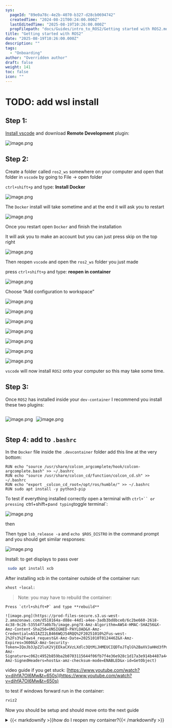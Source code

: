 ```yaml
---
sys:
  pageId: "89e0a78c-4e2b-4070-b327-d28cb0694742"
  createdTime: "2024-08-21T00:24:00.000Z"
  lastEditedTime: "2025-08-19T10:26:00.000Z"
  propFilepath: "docs/Guides/intro_to_ROS2/Getting started with ROS2.md"
title: "Getting started with ROS2"
date: "2025-08-19T10:26:00.000Z"
description: ""
tags:
  - "Onboarding"
author: "Overridden author"
draft: false
weight: 141
toc: false
icon: ""
---
```


# TODO: add wsl install

## Step 1:

[Install vscode](https://code.visualstudio.com/download) and download **Remote Development** plugin:

![image.png](https://prod-files-secure.s3.us-west-2.amazonaws.com/d518164a-d88e-44d1-a4ee-3adb3bd8bce0/efb52993-1881-4a40-b95e-6f020334f022/image.png?X-Amz-Algorithm=AWS4-HMAC-SHA256&X-Amz-Content-Sha256=UNSIGNED-PAYLOAD&X-Amz-Credential=ASIAZI2LB466XNIWWWXN%2F20251010%2Fus-west-2%2Fs3%2Faws4_request&X-Amz-Date=20251010T012443Z&X-Amz-Expires=3600&X-Amz-Security-Token=IQoJb3JpZ2luX2VjEEkaCXVzLXdlc3QtMiJIMEYCIQC2YuBc2tqFTnXs%2BQahNHePa3L%2FX%2BdH3EcjvHVUcjsTrwIhAOn2iLetGmSAsrZQ9jpMJO3pxhImeutRmnj5qE027vhvKogECOL%2F%2F%2F%2F%2F%2F%2F%2F%2F%2FwEQABoMNjM3NDIzMTgzODA1Igy4Xx9v6fyFd%2FTsKNYq3ANdVtEJFZrv7n5g20D2jIz%2BWbjn0LFROYdE1uK33AWeIUS%2B8dP8z4WlIyGcS9wy90DBZ8Npol1EQvXiYWubQ31H%2BMGXUdFp9f1bZx%2BX8baY7zIwB4llmCE6KSmaGHAsSzSPJXvtRF%2FfZFkyxev3IEY%2Fv%2FE45ueQ5WuWm1Plqxk53AUaBrsDc2VKACx%2FP0TJbv3KBF9MkoN6Y%2BgQNIpM6GQbBNHJ2ytMXxzJNE0ruSWkrWujQTjrg82s15%2BkUXUbM42hNJ3oyP7NJg1iwKnE96VmeT0y9agZTWGcpQiTt9byum3ykhVrwUsPDh%2FTN%2BjGERPG9gQP6UfrnZA28BndJyttWojL%2FB4d54pFeeGvAL9rPtYlelmG2ZoXQ76x1u%2FTtU8br3Sxx070no%2Fq25TrvcaaccLDAYl%2BVR7bmoIy0g%2Fj3c3CoxqOmkuHb5BNgDYR%2FLeEAsCE%2FLhq5%2B69BUvIYLETsMCm4TO%2B7IYioVauGV0lp1pze2m4lNk5zKAj86ZuM%2F651XKr1I%2FIuCZ63SknlIwNkhpcBwHHjOZVHsS%2FYkznlsmhx9v2Ax%2BRtrFnVKaO0O3UfXuqbi8d3XIoaOiNKL83KpmP8yB%2FzPWwqr3XWP%2Fjc7EhtN5imZ9prg0R8zCLqaHHBjqkAc%2FiIWcgGRfcYN1xX98rzmcLUKbJ2ge7uGilULE3Bpkwel%2FX67rg8b9vXdwjwhN7%2FVcr6gWBSXZMWUzbw61ti9PpploLOy6trDXhpYLhmSB9SjT%2FGrnQmWEQDlmBEALSfH2FU18CVasZMX2eaCbs9U9cq2rlHH3QrBO1f2LtLU6YrJyJx%2BBofTyBwuGW603N5adY2D7NYHOpcMQEo2dYxyPLLQvX&X-Amz-Signature=fc1ac724abea6e690dfd82f972065c9b2742402fc39650f5cb4fd1ac1f5cdfe3&X-Amz-SignedHeaders=host&x-amz-checksum-mode=ENABLED&x-id=GetObject)

## Step 2:

Create a folder called `ros2_ws` somewhere on your computer and open that folder in `vscode` by going to File → open folder 

`ctrl+shift+p` and type: **Install Docker**

![image.png](https://prod-files-secure.s3.us-west-2.amazonaws.com/d518164a-d88e-44d1-a4ee-3adb3bd8bce0/2269dc0e-1cd5-47ff-bceb-c04ad9b2eab0/image.png?X-Amz-Algorithm=AWS4-HMAC-SHA256&X-Amz-Content-Sha256=UNSIGNED-PAYLOAD&X-Amz-Credential=ASIAZI2LB466XNIWWWXN%2F20251010%2Fus-west-2%2Fs3%2Faws4_request&X-Amz-Date=20251010T012443Z&X-Amz-Expires=3600&X-Amz-Security-Token=IQoJb3JpZ2luX2VjEEkaCXVzLXdlc3QtMiJIMEYCIQC2YuBc2tqFTnXs%2BQahNHePa3L%2FX%2BdH3EcjvHVUcjsTrwIhAOn2iLetGmSAsrZQ9jpMJO3pxhImeutRmnj5qE027vhvKogECOL%2F%2F%2F%2F%2F%2F%2F%2F%2F%2FwEQABoMNjM3NDIzMTgzODA1Igy4Xx9v6fyFd%2FTsKNYq3ANdVtEJFZrv7n5g20D2jIz%2BWbjn0LFROYdE1uK33AWeIUS%2B8dP8z4WlIyGcS9wy90DBZ8Npol1EQvXiYWubQ31H%2BMGXUdFp9f1bZx%2BX8baY7zIwB4llmCE6KSmaGHAsSzSPJXvtRF%2FfZFkyxev3IEY%2Fv%2FE45ueQ5WuWm1Plqxk53AUaBrsDc2VKACx%2FP0TJbv3KBF9MkoN6Y%2BgQNIpM6GQbBNHJ2ytMXxzJNE0ruSWkrWujQTjrg82s15%2BkUXUbM42hNJ3oyP7NJg1iwKnE96VmeT0y9agZTWGcpQiTt9byum3ykhVrwUsPDh%2FTN%2BjGERPG9gQP6UfrnZA28BndJyttWojL%2FB4d54pFeeGvAL9rPtYlelmG2ZoXQ76x1u%2FTtU8br3Sxx070no%2Fq25TrvcaaccLDAYl%2BVR7bmoIy0g%2Fj3c3CoxqOmkuHb5BNgDYR%2FLeEAsCE%2FLhq5%2B69BUvIYLETsMCm4TO%2B7IYioVauGV0lp1pze2m4lNk5zKAj86ZuM%2F651XKr1I%2FIuCZ63SknlIwNkhpcBwHHjOZVHsS%2FYkznlsmhx9v2Ax%2BRtrFnVKaO0O3UfXuqbi8d3XIoaOiNKL83KpmP8yB%2FzPWwqr3XWP%2Fjc7EhtN5imZ9prg0R8zCLqaHHBjqkAc%2FiIWcgGRfcYN1xX98rzmcLUKbJ2ge7uGilULE3Bpkwel%2FX67rg8b9vXdwjwhN7%2FVcr6gWBSXZMWUzbw61ti9PpploLOy6trDXhpYLhmSB9SjT%2FGrnQmWEQDlmBEALSfH2FU18CVasZMX2eaCbs9U9cq2rlHH3QrBO1f2LtLU6YrJyJx%2BBofTyBwuGW603N5adY2D7NYHOpcMQEo2dYxyPLLQvX&X-Amz-Signature=e0773745f7726444008041a83238c2dab5fd98bb2806c7be2bfb15ae86c2ce35&X-Amz-SignedHeaders=host&x-amz-checksum-mode=ENABLED&x-id=GetObject)

The `Docker` install will take sometime and at the end it will ask you to restart

![image.png](https://prod-files-secure.s3.us-west-2.amazonaws.com/d518164a-d88e-44d1-a4ee-3adb3bd8bce0/ed233f78-be33-4b1f-b89c-9c346c0e961e/image.png?X-Amz-Algorithm=AWS4-HMAC-SHA256&X-Amz-Content-Sha256=UNSIGNED-PAYLOAD&X-Amz-Credential=ASIAZI2LB466XNIWWWXN%2F20251010%2Fus-west-2%2Fs3%2Faws4_request&X-Amz-Date=20251010T012443Z&X-Amz-Expires=3600&X-Amz-Security-Token=IQoJb3JpZ2luX2VjEEkaCXVzLXdlc3QtMiJIMEYCIQC2YuBc2tqFTnXs%2BQahNHePa3L%2FX%2BdH3EcjvHVUcjsTrwIhAOn2iLetGmSAsrZQ9jpMJO3pxhImeutRmnj5qE027vhvKogECOL%2F%2F%2F%2F%2F%2F%2F%2F%2F%2FwEQABoMNjM3NDIzMTgzODA1Igy4Xx9v6fyFd%2FTsKNYq3ANdVtEJFZrv7n5g20D2jIz%2BWbjn0LFROYdE1uK33AWeIUS%2B8dP8z4WlIyGcS9wy90DBZ8Npol1EQvXiYWubQ31H%2BMGXUdFp9f1bZx%2BX8baY7zIwB4llmCE6KSmaGHAsSzSPJXvtRF%2FfZFkyxev3IEY%2Fv%2FE45ueQ5WuWm1Plqxk53AUaBrsDc2VKACx%2FP0TJbv3KBF9MkoN6Y%2BgQNIpM6GQbBNHJ2ytMXxzJNE0ruSWkrWujQTjrg82s15%2BkUXUbM42hNJ3oyP7NJg1iwKnE96VmeT0y9agZTWGcpQiTt9byum3ykhVrwUsPDh%2FTN%2BjGERPG9gQP6UfrnZA28BndJyttWojL%2FB4d54pFeeGvAL9rPtYlelmG2ZoXQ76x1u%2FTtU8br3Sxx070no%2Fq25TrvcaaccLDAYl%2BVR7bmoIy0g%2Fj3c3CoxqOmkuHb5BNgDYR%2FLeEAsCE%2FLhq5%2B69BUvIYLETsMCm4TO%2B7IYioVauGV0lp1pze2m4lNk5zKAj86ZuM%2F651XKr1I%2FIuCZ63SknlIwNkhpcBwHHjOZVHsS%2FYkznlsmhx9v2Ax%2BRtrFnVKaO0O3UfXuqbi8d3XIoaOiNKL83KpmP8yB%2FzPWwqr3XWP%2Fjc7EhtN5imZ9prg0R8zCLqaHHBjqkAc%2FiIWcgGRfcYN1xX98rzmcLUKbJ2ge7uGilULE3Bpkwel%2FX67rg8b9vXdwjwhN7%2FVcr6gWBSXZMWUzbw61ti9PpploLOy6trDXhpYLhmSB9SjT%2FGrnQmWEQDlmBEALSfH2FU18CVasZMX2eaCbs9U9cq2rlHH3QrBO1f2LtLU6YrJyJx%2BBofTyBwuGW603N5adY2D7NYHOpcMQEo2dYxyPLLQvX&X-Amz-Signature=74a5aad400eab9d0fa5dfd8ba788113f5044843a50b37b727d16eded09a5186b&X-Amz-SignedHeaders=host&x-amz-checksum-mode=ENABLED&x-id=GetObject)

Once you restart open `Docker` and finish the installation

It will ask you to make an account but you can just press skip on the top right

![image.png](https://prod-files-secure.s3.us-west-2.amazonaws.com/d518164a-d88e-44d1-a4ee-3adb3bd8bce0/21010ad9-1659-4fd9-9f59-9932a09b2a3d/image.png?X-Amz-Algorithm=AWS4-HMAC-SHA256&X-Amz-Content-Sha256=UNSIGNED-PAYLOAD&X-Amz-Credential=ASIAZI2LB466XNIWWWXN%2F20251010%2Fus-west-2%2Fs3%2Faws4_request&X-Amz-Date=20251010T012443Z&X-Amz-Expires=3600&X-Amz-Security-Token=IQoJb3JpZ2luX2VjEEkaCXVzLXdlc3QtMiJIMEYCIQC2YuBc2tqFTnXs%2BQahNHePa3L%2FX%2BdH3EcjvHVUcjsTrwIhAOn2iLetGmSAsrZQ9jpMJO3pxhImeutRmnj5qE027vhvKogECOL%2F%2F%2F%2F%2F%2F%2F%2F%2F%2FwEQABoMNjM3NDIzMTgzODA1Igy4Xx9v6fyFd%2FTsKNYq3ANdVtEJFZrv7n5g20D2jIz%2BWbjn0LFROYdE1uK33AWeIUS%2B8dP8z4WlIyGcS9wy90DBZ8Npol1EQvXiYWubQ31H%2BMGXUdFp9f1bZx%2BX8baY7zIwB4llmCE6KSmaGHAsSzSPJXvtRF%2FfZFkyxev3IEY%2Fv%2FE45ueQ5WuWm1Plqxk53AUaBrsDc2VKACx%2FP0TJbv3KBF9MkoN6Y%2BgQNIpM6GQbBNHJ2ytMXxzJNE0ruSWkrWujQTjrg82s15%2BkUXUbM42hNJ3oyP7NJg1iwKnE96VmeT0y9agZTWGcpQiTt9byum3ykhVrwUsPDh%2FTN%2BjGERPG9gQP6UfrnZA28BndJyttWojL%2FB4d54pFeeGvAL9rPtYlelmG2ZoXQ76x1u%2FTtU8br3Sxx070no%2Fq25TrvcaaccLDAYl%2BVR7bmoIy0g%2Fj3c3CoxqOmkuHb5BNgDYR%2FLeEAsCE%2FLhq5%2B69BUvIYLETsMCm4TO%2B7IYioVauGV0lp1pze2m4lNk5zKAj86ZuM%2F651XKr1I%2FIuCZ63SknlIwNkhpcBwHHjOZVHsS%2FYkznlsmhx9v2Ax%2BRtrFnVKaO0O3UfXuqbi8d3XIoaOiNKL83KpmP8yB%2FzPWwqr3XWP%2Fjc7EhtN5imZ9prg0R8zCLqaHHBjqkAc%2FiIWcgGRfcYN1xX98rzmcLUKbJ2ge7uGilULE3Bpkwel%2FX67rg8b9vXdwjwhN7%2FVcr6gWBSXZMWUzbw61ti9PpploLOy6trDXhpYLhmSB9SjT%2FGrnQmWEQDlmBEALSfH2FU18CVasZMX2eaCbs9U9cq2rlHH3QrBO1f2LtLU6YrJyJx%2BBofTyBwuGW603N5adY2D7NYHOpcMQEo2dYxyPLLQvX&X-Amz-Signature=af50c0ae2ca77df8359a157c5d11e77c6da4140ccbf3d12433ac99462b7c5d36&X-Amz-SignedHeaders=host&x-amz-checksum-mode=ENABLED&x-id=GetObject)

Then reopen `vscode` and open the `ros2_ws` folder you just made

press `ctrl+shift+p` and type: **reopen in container**

![image.png](https://prod-files-secure.s3.us-west-2.amazonaws.com/d518164a-d88e-44d1-a4ee-3adb3bd8bce0/4e93b8c2-41ad-488c-8095-c74205196118/image.png?X-Amz-Algorithm=AWS4-HMAC-SHA256&X-Amz-Content-Sha256=UNSIGNED-PAYLOAD&X-Amz-Credential=ASIAZI2LB466XNIWWWXN%2F20251010%2Fus-west-2%2Fs3%2Faws4_request&X-Amz-Date=20251010T012443Z&X-Amz-Expires=3600&X-Amz-Security-Token=IQoJb3JpZ2luX2VjEEkaCXVzLXdlc3QtMiJIMEYCIQC2YuBc2tqFTnXs%2BQahNHePa3L%2FX%2BdH3EcjvHVUcjsTrwIhAOn2iLetGmSAsrZQ9jpMJO3pxhImeutRmnj5qE027vhvKogECOL%2F%2F%2F%2F%2F%2F%2F%2F%2F%2FwEQABoMNjM3NDIzMTgzODA1Igy4Xx9v6fyFd%2FTsKNYq3ANdVtEJFZrv7n5g20D2jIz%2BWbjn0LFROYdE1uK33AWeIUS%2B8dP8z4WlIyGcS9wy90DBZ8Npol1EQvXiYWubQ31H%2BMGXUdFp9f1bZx%2BX8baY7zIwB4llmCE6KSmaGHAsSzSPJXvtRF%2FfZFkyxev3IEY%2Fv%2FE45ueQ5WuWm1Plqxk53AUaBrsDc2VKACx%2FP0TJbv3KBF9MkoN6Y%2BgQNIpM6GQbBNHJ2ytMXxzJNE0ruSWkrWujQTjrg82s15%2BkUXUbM42hNJ3oyP7NJg1iwKnE96VmeT0y9agZTWGcpQiTt9byum3ykhVrwUsPDh%2FTN%2BjGERPG9gQP6UfrnZA28BndJyttWojL%2FB4d54pFeeGvAL9rPtYlelmG2ZoXQ76x1u%2FTtU8br3Sxx070no%2Fq25TrvcaaccLDAYl%2BVR7bmoIy0g%2Fj3c3CoxqOmkuHb5BNgDYR%2FLeEAsCE%2FLhq5%2B69BUvIYLETsMCm4TO%2B7IYioVauGV0lp1pze2m4lNk5zKAj86ZuM%2F651XKr1I%2FIuCZ63SknlIwNkhpcBwHHjOZVHsS%2FYkznlsmhx9v2Ax%2BRtrFnVKaO0O3UfXuqbi8d3XIoaOiNKL83KpmP8yB%2FzPWwqr3XWP%2Fjc7EhtN5imZ9prg0R8zCLqaHHBjqkAc%2FiIWcgGRfcYN1xX98rzmcLUKbJ2ge7uGilULE3Bpkwel%2FX67rg8b9vXdwjwhN7%2FVcr6gWBSXZMWUzbw61ti9PpploLOy6trDXhpYLhmSB9SjT%2FGrnQmWEQDlmBEALSfH2FU18CVasZMX2eaCbs9U9cq2rlHH3QrBO1f2LtLU6YrJyJx%2BBofTyBwuGW603N5adY2D7NYHOpcMQEo2dYxyPLLQvX&X-Amz-Signature=a448751a74e2102352d3d467d78756305082fbbc25b6bc116e62730021994601&X-Amz-SignedHeaders=host&x-amz-checksum-mode=ENABLED&x-id=GetObject)

Choose “Add configuration to workspace”

![image.png](https://prod-files-secure.s3.us-west-2.amazonaws.com/d518164a-d88e-44d1-a4ee-3adb3bd8bce0/9560b282-5060-4989-ba37-97e7b2c22476/image.png?X-Amz-Algorithm=AWS4-HMAC-SHA256&X-Amz-Content-Sha256=UNSIGNED-PAYLOAD&X-Amz-Credential=ASIAZI2LB466XNIWWWXN%2F20251010%2Fus-west-2%2Fs3%2Faws4_request&X-Amz-Date=20251010T012443Z&X-Amz-Expires=3600&X-Amz-Security-Token=IQoJb3JpZ2luX2VjEEkaCXVzLXdlc3QtMiJIMEYCIQC2YuBc2tqFTnXs%2BQahNHePa3L%2FX%2BdH3EcjvHVUcjsTrwIhAOn2iLetGmSAsrZQ9jpMJO3pxhImeutRmnj5qE027vhvKogECOL%2F%2F%2F%2F%2F%2F%2F%2F%2F%2FwEQABoMNjM3NDIzMTgzODA1Igy4Xx9v6fyFd%2FTsKNYq3ANdVtEJFZrv7n5g20D2jIz%2BWbjn0LFROYdE1uK33AWeIUS%2B8dP8z4WlIyGcS9wy90DBZ8Npol1EQvXiYWubQ31H%2BMGXUdFp9f1bZx%2BX8baY7zIwB4llmCE6KSmaGHAsSzSPJXvtRF%2FfZFkyxev3IEY%2Fv%2FE45ueQ5WuWm1Plqxk53AUaBrsDc2VKACx%2FP0TJbv3KBF9MkoN6Y%2BgQNIpM6GQbBNHJ2ytMXxzJNE0ruSWkrWujQTjrg82s15%2BkUXUbM42hNJ3oyP7NJg1iwKnE96VmeT0y9agZTWGcpQiTt9byum3ykhVrwUsPDh%2FTN%2BjGERPG9gQP6UfrnZA28BndJyttWojL%2FB4d54pFeeGvAL9rPtYlelmG2ZoXQ76x1u%2FTtU8br3Sxx070no%2Fq25TrvcaaccLDAYl%2BVR7bmoIy0g%2Fj3c3CoxqOmkuHb5BNgDYR%2FLeEAsCE%2FLhq5%2B69BUvIYLETsMCm4TO%2B7IYioVauGV0lp1pze2m4lNk5zKAj86ZuM%2F651XKr1I%2FIuCZ63SknlIwNkhpcBwHHjOZVHsS%2FYkznlsmhx9v2Ax%2BRtrFnVKaO0O3UfXuqbi8d3XIoaOiNKL83KpmP8yB%2FzPWwqr3XWP%2Fjc7EhtN5imZ9prg0R8zCLqaHHBjqkAc%2FiIWcgGRfcYN1xX98rzmcLUKbJ2ge7uGilULE3Bpkwel%2FX67rg8b9vXdwjwhN7%2FVcr6gWBSXZMWUzbw61ti9PpploLOy6trDXhpYLhmSB9SjT%2FGrnQmWEQDlmBEALSfH2FU18CVasZMX2eaCbs9U9cq2rlHH3QrBO1f2LtLU6YrJyJx%2BBofTyBwuGW603N5adY2D7NYHOpcMQEo2dYxyPLLQvX&X-Amz-Signature=9c2b3460bfa353905ed519760537d3821645fce82412b3f69829716bef2b52ae&X-Amz-SignedHeaders=host&x-amz-checksum-mode=ENABLED&x-id=GetObject)

![image.png](https://prod-files-secure.s3.us-west-2.amazonaws.com/d518164a-d88e-44d1-a4ee-3adb3bd8bce0/2ee63f81-886b-48e8-a553-dc6e5eac99e4/image.png?X-Amz-Algorithm=AWS4-HMAC-SHA256&X-Amz-Content-Sha256=UNSIGNED-PAYLOAD&X-Amz-Credential=ASIAZI2LB466XNIWWWXN%2F20251010%2Fus-west-2%2Fs3%2Faws4_request&X-Amz-Date=20251010T012443Z&X-Amz-Expires=3600&X-Amz-Security-Token=IQoJb3JpZ2luX2VjEEkaCXVzLXdlc3QtMiJIMEYCIQC2YuBc2tqFTnXs%2BQahNHePa3L%2FX%2BdH3EcjvHVUcjsTrwIhAOn2iLetGmSAsrZQ9jpMJO3pxhImeutRmnj5qE027vhvKogECOL%2F%2F%2F%2F%2F%2F%2F%2F%2F%2FwEQABoMNjM3NDIzMTgzODA1Igy4Xx9v6fyFd%2FTsKNYq3ANdVtEJFZrv7n5g20D2jIz%2BWbjn0LFROYdE1uK33AWeIUS%2B8dP8z4WlIyGcS9wy90DBZ8Npol1EQvXiYWubQ31H%2BMGXUdFp9f1bZx%2BX8baY7zIwB4llmCE6KSmaGHAsSzSPJXvtRF%2FfZFkyxev3IEY%2Fv%2FE45ueQ5WuWm1Plqxk53AUaBrsDc2VKACx%2FP0TJbv3KBF9MkoN6Y%2BgQNIpM6GQbBNHJ2ytMXxzJNE0ruSWkrWujQTjrg82s15%2BkUXUbM42hNJ3oyP7NJg1iwKnE96VmeT0y9agZTWGcpQiTt9byum3ykhVrwUsPDh%2FTN%2BjGERPG9gQP6UfrnZA28BndJyttWojL%2FB4d54pFeeGvAL9rPtYlelmG2ZoXQ76x1u%2FTtU8br3Sxx070no%2Fq25TrvcaaccLDAYl%2BVR7bmoIy0g%2Fj3c3CoxqOmkuHb5BNgDYR%2FLeEAsCE%2FLhq5%2B69BUvIYLETsMCm4TO%2B7IYioVauGV0lp1pze2m4lNk5zKAj86ZuM%2F651XKr1I%2FIuCZ63SknlIwNkhpcBwHHjOZVHsS%2FYkznlsmhx9v2Ax%2BRtrFnVKaO0O3UfXuqbi8d3XIoaOiNKL83KpmP8yB%2FzPWwqr3XWP%2Fjc7EhtN5imZ9prg0R8zCLqaHHBjqkAc%2FiIWcgGRfcYN1xX98rzmcLUKbJ2ge7uGilULE3Bpkwel%2FX67rg8b9vXdwjwhN7%2FVcr6gWBSXZMWUzbw61ti9PpploLOy6trDXhpYLhmSB9SjT%2FGrnQmWEQDlmBEALSfH2FU18CVasZMX2eaCbs9U9cq2rlHH3QrBO1f2LtLU6YrJyJx%2BBofTyBwuGW603N5adY2D7NYHOpcMQEo2dYxyPLLQvX&X-Amz-Signature=0fbedc98b86b86f49385c63d0d5d97aaa962eab04d5897a982989e50ec37be4c&X-Amz-SignedHeaders=host&x-amz-checksum-mode=ENABLED&x-id=GetObject)

![image.png](https://prod-files-secure.s3.us-west-2.amazonaws.com/d518164a-d88e-44d1-a4ee-3adb3bd8bce0/e0fd626c-c8b6-4b2c-95d1-fa4c26514504/image.png?X-Amz-Algorithm=AWS4-HMAC-SHA256&X-Amz-Content-Sha256=UNSIGNED-PAYLOAD&X-Amz-Credential=ASIAZI2LB466XNIWWWXN%2F20251010%2Fus-west-2%2Fs3%2Faws4_request&X-Amz-Date=20251010T012443Z&X-Amz-Expires=3600&X-Amz-Security-Token=IQoJb3JpZ2luX2VjEEkaCXVzLXdlc3QtMiJIMEYCIQC2YuBc2tqFTnXs%2BQahNHePa3L%2FX%2BdH3EcjvHVUcjsTrwIhAOn2iLetGmSAsrZQ9jpMJO3pxhImeutRmnj5qE027vhvKogECOL%2F%2F%2F%2F%2F%2F%2F%2F%2F%2FwEQABoMNjM3NDIzMTgzODA1Igy4Xx9v6fyFd%2FTsKNYq3ANdVtEJFZrv7n5g20D2jIz%2BWbjn0LFROYdE1uK33AWeIUS%2B8dP8z4WlIyGcS9wy90DBZ8Npol1EQvXiYWubQ31H%2BMGXUdFp9f1bZx%2BX8baY7zIwB4llmCE6KSmaGHAsSzSPJXvtRF%2FfZFkyxev3IEY%2Fv%2FE45ueQ5WuWm1Plqxk53AUaBrsDc2VKACx%2FP0TJbv3KBF9MkoN6Y%2BgQNIpM6GQbBNHJ2ytMXxzJNE0ruSWkrWujQTjrg82s15%2BkUXUbM42hNJ3oyP7NJg1iwKnE96VmeT0y9agZTWGcpQiTt9byum3ykhVrwUsPDh%2FTN%2BjGERPG9gQP6UfrnZA28BndJyttWojL%2FB4d54pFeeGvAL9rPtYlelmG2ZoXQ76x1u%2FTtU8br3Sxx070no%2Fq25TrvcaaccLDAYl%2BVR7bmoIy0g%2Fj3c3CoxqOmkuHb5BNgDYR%2FLeEAsCE%2FLhq5%2B69BUvIYLETsMCm4TO%2B7IYioVauGV0lp1pze2m4lNk5zKAj86ZuM%2F651XKr1I%2FIuCZ63SknlIwNkhpcBwHHjOZVHsS%2FYkznlsmhx9v2Ax%2BRtrFnVKaO0O3UfXuqbi8d3XIoaOiNKL83KpmP8yB%2FzPWwqr3XWP%2Fjc7EhtN5imZ9prg0R8zCLqaHHBjqkAc%2FiIWcgGRfcYN1xX98rzmcLUKbJ2ge7uGilULE3Bpkwel%2FX67rg8b9vXdwjwhN7%2FVcr6gWBSXZMWUzbw61ti9PpploLOy6trDXhpYLhmSB9SjT%2FGrnQmWEQDlmBEALSfH2FU18CVasZMX2eaCbs9U9cq2rlHH3QrBO1f2LtLU6YrJyJx%2BBofTyBwuGW603N5adY2D7NYHOpcMQEo2dYxyPLLQvX&X-Amz-Signature=b0baa17b58753b69f434bef0e1ed7c3dc1a5b717379b5318d8fd3b02d4e428ee&X-Amz-SignedHeaders=host&x-amz-checksum-mode=ENABLED&x-id=GetObject)

![image.png](https://prod-files-secure.s3.us-west-2.amazonaws.com/d518164a-d88e-44d1-a4ee-3adb3bd8bce0/a2e13f50-d2ab-4719-a4c2-7ced634bfc9d/image.png?X-Amz-Algorithm=AWS4-HMAC-SHA256&X-Amz-Content-Sha256=UNSIGNED-PAYLOAD&X-Amz-Credential=ASIAZI2LB466XNIWWWXN%2F20251010%2Fus-west-2%2Fs3%2Faws4_request&X-Amz-Date=20251010T012443Z&X-Amz-Expires=3600&X-Amz-Security-Token=IQoJb3JpZ2luX2VjEEkaCXVzLXdlc3QtMiJIMEYCIQC2YuBc2tqFTnXs%2BQahNHePa3L%2FX%2BdH3EcjvHVUcjsTrwIhAOn2iLetGmSAsrZQ9jpMJO3pxhImeutRmnj5qE027vhvKogECOL%2F%2F%2F%2F%2F%2F%2F%2F%2F%2FwEQABoMNjM3NDIzMTgzODA1Igy4Xx9v6fyFd%2FTsKNYq3ANdVtEJFZrv7n5g20D2jIz%2BWbjn0LFROYdE1uK33AWeIUS%2B8dP8z4WlIyGcS9wy90DBZ8Npol1EQvXiYWubQ31H%2BMGXUdFp9f1bZx%2BX8baY7zIwB4llmCE6KSmaGHAsSzSPJXvtRF%2FfZFkyxev3IEY%2Fv%2FE45ueQ5WuWm1Plqxk53AUaBrsDc2VKACx%2FP0TJbv3KBF9MkoN6Y%2BgQNIpM6GQbBNHJ2ytMXxzJNE0ruSWkrWujQTjrg82s15%2BkUXUbM42hNJ3oyP7NJg1iwKnE96VmeT0y9agZTWGcpQiTt9byum3ykhVrwUsPDh%2FTN%2BjGERPG9gQP6UfrnZA28BndJyttWojL%2FB4d54pFeeGvAL9rPtYlelmG2ZoXQ76x1u%2FTtU8br3Sxx070no%2Fq25TrvcaaccLDAYl%2BVR7bmoIy0g%2Fj3c3CoxqOmkuHb5BNgDYR%2FLeEAsCE%2FLhq5%2B69BUvIYLETsMCm4TO%2B7IYioVauGV0lp1pze2m4lNk5zKAj86ZuM%2F651XKr1I%2FIuCZ63SknlIwNkhpcBwHHjOZVHsS%2FYkznlsmhx9v2Ax%2BRtrFnVKaO0O3UfXuqbi8d3XIoaOiNKL83KpmP8yB%2FzPWwqr3XWP%2Fjc7EhtN5imZ9prg0R8zCLqaHHBjqkAc%2FiIWcgGRfcYN1xX98rzmcLUKbJ2ge7uGilULE3Bpkwel%2FX67rg8b9vXdwjwhN7%2FVcr6gWBSXZMWUzbw61ti9PpploLOy6trDXhpYLhmSB9SjT%2FGrnQmWEQDlmBEALSfH2FU18CVasZMX2eaCbs9U9cq2rlHH3QrBO1f2LtLU6YrJyJx%2BBofTyBwuGW603N5adY2D7NYHOpcMQEo2dYxyPLLQvX&X-Amz-Signature=d30f1c9a599a80562ed467c20d42ddcd183947316ff6414e2661fad90bc486e2&X-Amz-SignedHeaders=host&x-amz-checksum-mode=ENABLED&x-id=GetObject)

![image.png](https://prod-files-secure.s3.us-west-2.amazonaws.com/d518164a-d88e-44d1-a4ee-3adb3bd8bce0/6cc478ad-aaba-4bf7-9fcc-403277ab896c/image.png?X-Amz-Algorithm=AWS4-HMAC-SHA256&X-Amz-Content-Sha256=UNSIGNED-PAYLOAD&X-Amz-Credential=ASIAZI2LB466XNIWWWXN%2F20251010%2Fus-west-2%2Fs3%2Faws4_request&X-Amz-Date=20251010T012443Z&X-Amz-Expires=3600&X-Amz-Security-Token=IQoJb3JpZ2luX2VjEEkaCXVzLXdlc3QtMiJIMEYCIQC2YuBc2tqFTnXs%2BQahNHePa3L%2FX%2BdH3EcjvHVUcjsTrwIhAOn2iLetGmSAsrZQ9jpMJO3pxhImeutRmnj5qE027vhvKogECOL%2F%2F%2F%2F%2F%2F%2F%2F%2F%2FwEQABoMNjM3NDIzMTgzODA1Igy4Xx9v6fyFd%2FTsKNYq3ANdVtEJFZrv7n5g20D2jIz%2BWbjn0LFROYdE1uK33AWeIUS%2B8dP8z4WlIyGcS9wy90DBZ8Npol1EQvXiYWubQ31H%2BMGXUdFp9f1bZx%2BX8baY7zIwB4llmCE6KSmaGHAsSzSPJXvtRF%2FfZFkyxev3IEY%2Fv%2FE45ueQ5WuWm1Plqxk53AUaBrsDc2VKACx%2FP0TJbv3KBF9MkoN6Y%2BgQNIpM6GQbBNHJ2ytMXxzJNE0ruSWkrWujQTjrg82s15%2BkUXUbM42hNJ3oyP7NJg1iwKnE96VmeT0y9agZTWGcpQiTt9byum3ykhVrwUsPDh%2FTN%2BjGERPG9gQP6UfrnZA28BndJyttWojL%2FB4d54pFeeGvAL9rPtYlelmG2ZoXQ76x1u%2FTtU8br3Sxx070no%2Fq25TrvcaaccLDAYl%2BVR7bmoIy0g%2Fj3c3CoxqOmkuHb5BNgDYR%2FLeEAsCE%2FLhq5%2B69BUvIYLETsMCm4TO%2B7IYioVauGV0lp1pze2m4lNk5zKAj86ZuM%2F651XKr1I%2FIuCZ63SknlIwNkhpcBwHHjOZVHsS%2FYkznlsmhx9v2Ax%2BRtrFnVKaO0O3UfXuqbi8d3XIoaOiNKL83KpmP8yB%2FzPWwqr3XWP%2Fjc7EhtN5imZ9prg0R8zCLqaHHBjqkAc%2FiIWcgGRfcYN1xX98rzmcLUKbJ2ge7uGilULE3Bpkwel%2FX67rg8b9vXdwjwhN7%2FVcr6gWBSXZMWUzbw61ti9PpploLOy6trDXhpYLhmSB9SjT%2FGrnQmWEQDlmBEALSfH2FU18CVasZMX2eaCbs9U9cq2rlHH3QrBO1f2LtLU6YrJyJx%2BBofTyBwuGW603N5adY2D7NYHOpcMQEo2dYxyPLLQvX&X-Amz-Signature=fe464c50cd008836a6bf609f7886becdbb4fa9f13bc3d160b30e2bb2928dcafb&X-Amz-SignedHeaders=host&x-amz-checksum-mode=ENABLED&x-id=GetObject)

![image.png](https://prod-files-secure.s3.us-west-2.amazonaws.com/d518164a-d88e-44d1-a4ee-3adb3bd8bce0/53255b28-f75e-430f-b9e3-c0ac8577e42b/image.png?X-Amz-Algorithm=AWS4-HMAC-SHA256&X-Amz-Content-Sha256=UNSIGNED-PAYLOAD&X-Amz-Credential=ASIAZI2LB466XNIWWWXN%2F20251010%2Fus-west-2%2Fs3%2Faws4_request&X-Amz-Date=20251010T012443Z&X-Amz-Expires=3600&X-Amz-Security-Token=IQoJb3JpZ2luX2VjEEkaCXVzLXdlc3QtMiJIMEYCIQC2YuBc2tqFTnXs%2BQahNHePa3L%2FX%2BdH3EcjvHVUcjsTrwIhAOn2iLetGmSAsrZQ9jpMJO3pxhImeutRmnj5qE027vhvKogECOL%2F%2F%2F%2F%2F%2F%2F%2F%2F%2FwEQABoMNjM3NDIzMTgzODA1Igy4Xx9v6fyFd%2FTsKNYq3ANdVtEJFZrv7n5g20D2jIz%2BWbjn0LFROYdE1uK33AWeIUS%2B8dP8z4WlIyGcS9wy90DBZ8Npol1EQvXiYWubQ31H%2BMGXUdFp9f1bZx%2BX8baY7zIwB4llmCE6KSmaGHAsSzSPJXvtRF%2FfZFkyxev3IEY%2Fv%2FE45ueQ5WuWm1Plqxk53AUaBrsDc2VKACx%2FP0TJbv3KBF9MkoN6Y%2BgQNIpM6GQbBNHJ2ytMXxzJNE0ruSWkrWujQTjrg82s15%2BkUXUbM42hNJ3oyP7NJg1iwKnE96VmeT0y9agZTWGcpQiTt9byum3ykhVrwUsPDh%2FTN%2BjGERPG9gQP6UfrnZA28BndJyttWojL%2FB4d54pFeeGvAL9rPtYlelmG2ZoXQ76x1u%2FTtU8br3Sxx070no%2Fq25TrvcaaccLDAYl%2BVR7bmoIy0g%2Fj3c3CoxqOmkuHb5BNgDYR%2FLeEAsCE%2FLhq5%2B69BUvIYLETsMCm4TO%2B7IYioVauGV0lp1pze2m4lNk5zKAj86ZuM%2F651XKr1I%2FIuCZ63SknlIwNkhpcBwHHjOZVHsS%2FYkznlsmhx9v2Ax%2BRtrFnVKaO0O3UfXuqbi8d3XIoaOiNKL83KpmP8yB%2FzPWwqr3XWP%2Fjc7EhtN5imZ9prg0R8zCLqaHHBjqkAc%2FiIWcgGRfcYN1xX98rzmcLUKbJ2ge7uGilULE3Bpkwel%2FX67rg8b9vXdwjwhN7%2FVcr6gWBSXZMWUzbw61ti9PpploLOy6trDXhpYLhmSB9SjT%2FGrnQmWEQDlmBEALSfH2FU18CVasZMX2eaCbs9U9cq2rlHH3QrBO1f2LtLU6YrJyJx%2BBofTyBwuGW603N5adY2D7NYHOpcMQEo2dYxyPLLQvX&X-Amz-Signature=652fea1dd3ee5d94e3353bd2c816721bc15983dc6c76a9157aa3bf18ba37a35b&X-Amz-SignedHeaders=host&x-amz-checksum-mode=ENABLED&x-id=GetObject)

![image.png](https://prod-files-secure.s3.us-west-2.amazonaws.com/d518164a-d88e-44d1-a4ee-3adb3bd8bce0/7c562767-5af9-4ffb-97d1-327bcdf4ee00/image.png?X-Amz-Algorithm=AWS4-HMAC-SHA256&X-Amz-Content-Sha256=UNSIGNED-PAYLOAD&X-Amz-Credential=ASIAZI2LB466XNIWWWXN%2F20251010%2Fus-west-2%2Fs3%2Faws4_request&X-Amz-Date=20251010T012443Z&X-Amz-Expires=3600&X-Amz-Security-Token=IQoJb3JpZ2luX2VjEEkaCXVzLXdlc3QtMiJIMEYCIQC2YuBc2tqFTnXs%2BQahNHePa3L%2FX%2BdH3EcjvHVUcjsTrwIhAOn2iLetGmSAsrZQ9jpMJO3pxhImeutRmnj5qE027vhvKogECOL%2F%2F%2F%2F%2F%2F%2F%2F%2F%2FwEQABoMNjM3NDIzMTgzODA1Igy4Xx9v6fyFd%2FTsKNYq3ANdVtEJFZrv7n5g20D2jIz%2BWbjn0LFROYdE1uK33AWeIUS%2B8dP8z4WlIyGcS9wy90DBZ8Npol1EQvXiYWubQ31H%2BMGXUdFp9f1bZx%2BX8baY7zIwB4llmCE6KSmaGHAsSzSPJXvtRF%2FfZFkyxev3IEY%2Fv%2FE45ueQ5WuWm1Plqxk53AUaBrsDc2VKACx%2FP0TJbv3KBF9MkoN6Y%2BgQNIpM6GQbBNHJ2ytMXxzJNE0ruSWkrWujQTjrg82s15%2BkUXUbM42hNJ3oyP7NJg1iwKnE96VmeT0y9agZTWGcpQiTt9byum3ykhVrwUsPDh%2FTN%2BjGERPG9gQP6UfrnZA28BndJyttWojL%2FB4d54pFeeGvAL9rPtYlelmG2ZoXQ76x1u%2FTtU8br3Sxx070no%2Fq25TrvcaaccLDAYl%2BVR7bmoIy0g%2Fj3c3CoxqOmkuHb5BNgDYR%2FLeEAsCE%2FLhq5%2B69BUvIYLETsMCm4TO%2B7IYioVauGV0lp1pze2m4lNk5zKAj86ZuM%2F651XKr1I%2FIuCZ63SknlIwNkhpcBwHHjOZVHsS%2FYkznlsmhx9v2Ax%2BRtrFnVKaO0O3UfXuqbi8d3XIoaOiNKL83KpmP8yB%2FzPWwqr3XWP%2Fjc7EhtN5imZ9prg0R8zCLqaHHBjqkAc%2FiIWcgGRfcYN1xX98rzmcLUKbJ2ge7uGilULE3Bpkwel%2FX67rg8b9vXdwjwhN7%2FVcr6gWBSXZMWUzbw61ti9PpploLOy6trDXhpYLhmSB9SjT%2FGrnQmWEQDlmBEALSfH2FU18CVasZMX2eaCbs9U9cq2rlHH3QrBO1f2LtLU6YrJyJx%2BBofTyBwuGW603N5adY2D7NYHOpcMQEo2dYxyPLLQvX&X-Amz-Signature=37b9dae9437044350be14ec6df14cbd924dc51622a4bf97f37d8c3c8bd7554bf&X-Amz-SignedHeaders=host&x-amz-checksum-mode=ENABLED&x-id=GetObject)

`vscode` will now install `ROS2` onto your computer so this may take some time.

## Step 3:

Once `ROS2` has installed inside your `dev-container` I recommend you install these two plugins:

<div style="display: flex;flex-direction: row; column-gap:10px; justify-content: left;">
<div>

![image.png](https://prod-files-secure.s3.us-west-2.amazonaws.com/d518164a-d88e-44d1-a4ee-3adb3bd8bce0/3fc3d550-5a54-4ba1-ba6b-faa01cdb7369/image.png?X-Amz-Algorithm=AWS4-HMAC-SHA256&X-Amz-Content-Sha256=UNSIGNED-PAYLOAD&X-Amz-Credential=ASIAZI2LB466W5MGBK3F%2F20251010%2Fus-west-2%2Fs3%2Faws4_request&X-Amz-Date=20251010T012446Z&X-Amz-Expires=3600&X-Amz-Security-Token=IQoJb3JpZ2luX2VjEEkaCXVzLXdlc3QtMiJGMEQCIEFuRap2ztjxKja8ttK9krBLVhhgEFdAXK56izPtyDdcAiB%2Bf38FQoQQWKa69RyPivMOygh1oB0w%2FJCzI8ln7xBQliqIBAji%2F%2F%2F%2F%2F%2F%2F%2F%2F%2F8BEAAaDDYzNzQyMzE4MzgwNSIMF2cMj0XhXzRrQkYDKtwDBEkctPwBSSOeBZqUZ8E%2FnRWdIKw3S8qwYQH9PANTGStKu1%2FxHBdH%2BBe%2BCB45fLug4xkoLt1kIdLrhyQKWBLJ32oZmtsK%2F8kiAwgl7UbtvgSROyfb%2FrDxfZp3USSQ6dkPXoF%2BksNC6tAczOUQst6BT%2FB7Je9JR8m9rv7vcTT3Oo1l5oLfPJwShF17knCgSt7QyUKnClhzVhjBKyDataF0FURzbihHnrjEkgA%2BSWDkEH0FHCkKqwKBdOnRTbqjX69mKo4PV1%2BYcSZ%2FUfPSkSDAOx5cbO7MR%2BwCcyTQJ99hD6arVZ%2B%2FY02gH6UQcNyTHfEuYy9nnY27J0pWr5KK6EnlNGsBpuvfzQuH8mZpL6RSHUiFpCF4zmJnr0LUQnAiaR%2BeAMxjkFYcy0wekVGBTa%2BNyrTGzHIcViNmEPEamcdGZaJHUVutO04YSWVGkzhw7ubCOemBnARSLOT1xPv%2BWEA36bKBSsYxGMkVc9DavFW3wRj04oDkeZ767Shy2vX81GgoqTh7ic7kyPdtj%2BwMFqFPlnFI8fkYAtCBWby68YfKeO9LbJAXfKgkPI3CNh4KE2hftmFAMjr%2F73tS%2Fs9vPt%2FmlPFWhoOsGiKqaCUP2S4zB3NLxXEBUuO0hEGkirAw%2FaihxwY6pgFox7UoGvj4XmM1FHuuiHInyZ0DN%2Bq2ylpTrMcmy3bTo6L3Kf0Y%2BIHSmErP3sxicTzUg4W90hKX0xaPRxnghR4lcNzYEPsPGsnfppQaPN6hJtnFdTWuxT0oyvlkLZp20CXV%2FO9lyc4obG3aHs7fNO0MDxwfHWfkNTIhyhkeYquBlcvVwktOFkNQ3nlwrNe4zTMNAI2ecNXMkslSZE35MA3Pc69Z81XK&X-Amz-Signature=d257f3137c038183e5c5c408241d926b01b54e1d84ed7f2060aa839f89dcfdf4&X-Amz-SignedHeaders=host&x-amz-checksum-mode=ENABLED&x-id=GetObject)

</div>
<div>

![image.png](https://prod-files-secure.s3.us-west-2.amazonaws.com/d518164a-d88e-44d1-a4ee-3adb3bd8bce0/d994cc66-13c2-4093-a5a3-f84cf4601a82/image.png?X-Amz-Algorithm=AWS4-HMAC-SHA256&X-Amz-Content-Sha256=UNSIGNED-PAYLOAD&X-Amz-Credential=ASIAZI2LB4663NEQITYB%2F20251010%2Fus-west-2%2Fs3%2Faws4_request&X-Amz-Date=20251010T012446Z&X-Amz-Expires=3600&X-Amz-Security-Token=IQoJb3JpZ2luX2VjEEkaCXVzLXdlc3QtMiJGMEQCIDuT2TZlaadsoP15meMWayTozo%2BcDAGvpqIHPqEFjiktAiByDe0154U2KJAkRQuDU957637xgu%2Foep%2Bj58nnzwzthyqIBAji%2F%2F%2F%2F%2F%2F%2F%2F%2F%2F8BEAAaDDYzNzQyMzE4MzgwNSIMT%2Frfclam4KnDjIeiKtwDCRxC4q08xkUJwjNE2iTpOswNxOX5hAnXT27XUWh8A5fjUGDzL55wtMOX2uyEg7sE9A2FrLa%2FaAfuP%2FuRoQ3%2FOYFLQIHsvRESt04dueHyU%2FIKNshqmV7NSAZqrtS2xOf5hA0wO2BpEQjrW1kcHksf3IgLv4LmcjGBjBWi7PtNWMWzC7W%2B%2BUiHsJNk85RWNtnKJUIUkOJgvqEF4coNym1hl9GKCDe44vcHPcdUhkk8BIZewPgNvF%2BApN%2FzJqJ1R0II4I5hXorZ%2FzVHYL9g82dWCBRbKuFsLMY0eMQBCcrTYN1KNVhzl0Uy3t2Z5JI%2BayWLyZ65p5v85Pr7gMNsfEUe2vye0YDcOIaph3B8dNA2rJLTDI35ZWLxOQ2zqlJuLLzlgqwN9IHVZDwBXfPCF3rRO221G4Hi%2FbUdnWBhHTwcG2bfQHticvzPF73SH2cxyU%2F2YE0msjAHNrgfWcNVaAhH769KPeTfceQz8sBw%2F7d1DFEhLYVrg1yAiFl5JV%2FwwO%2Fa5sE3LdRz1DDfClTiOBixBiLzAAASW%2BlpDs9%2BTNyr1U0XhrpjIx0sDHYEf98DQL2zQ4FM6pCXtrhlraXBefA%2Bsobo2x%2BBaNAMDBaUHjysmgXAcZaIVR5CLNwcBbow%2BaehxwY6pgFjBOATto7x0q38J8UpYG3MBdihMYJr6zQi8pvSrE%2BnSNwfE%2BvaG0mpVkW%2FV9paMVMlqD%2FlqIuWxFrxGhtG3rzNHoF85e2EaFfIhFHDOYX9FB%2B7xVEzTTRL07RwYCU%2Bx6WsTmYMAtt4nr4Gt7TpCqGqGAjg8biLvo5nhLf5rro7OrIHG8avPKSJlWnkNSBzTQdpw%2BWaGU0WTz%2B4ya7w8kyq8%2BCm9urD&X-Amz-Signature=81d8d8020256bd122ffd2cf4927fd79fd14d622746d3fdb2c888cb70d6b0cf2f&X-Amz-SignedHeaders=host&x-amz-checksum-mode=ENABLED&x-id=GetObject)

</div>
</div>

## Step 4: add to `.bashrc`

In the `Docker` file inside the `.devcontainer` folder add this line at the very bottom: 

```docker
RUN echo "source /usr/share/colcon_argcomplete/hook/colcon-argcomplete.bash" >> ~/.bashrc
RUN echo "source /usr/share/colcon_cd/function/colcon_cd.sh" >> ~/.bashrc
RUN echo "export _colcon_cd_root=/opt/ros/humble/" >> ~/.bashrc
RUN sudo apt install -y python3-pip 
```

To test if everything installed correctly open a terminal with `ctrl+`` or pressing `ctrl+shift+p` and typing `toggle terminal`:

![image.png](https://prod-files-secure.s3.us-west-2.amazonaws.com/d518164a-d88e-44d1-a4ee-3adb3bd8bce0/6a4943d8-b04e-4c02-9a58-775f3384d1a5/image.png?X-Amz-Algorithm=AWS4-HMAC-SHA256&X-Amz-Content-Sha256=UNSIGNED-PAYLOAD&X-Amz-Credential=ASIAZI2LB466XNIWWWXN%2F20251010%2Fus-west-2%2Fs3%2Faws4_request&X-Amz-Date=20251010T012443Z&X-Amz-Expires=3600&X-Amz-Security-Token=IQoJb3JpZ2luX2VjEEkaCXVzLXdlc3QtMiJIMEYCIQC2YuBc2tqFTnXs%2BQahNHePa3L%2FX%2BdH3EcjvHVUcjsTrwIhAOn2iLetGmSAsrZQ9jpMJO3pxhImeutRmnj5qE027vhvKogECOL%2F%2F%2F%2F%2F%2F%2F%2F%2F%2FwEQABoMNjM3NDIzMTgzODA1Igy4Xx9v6fyFd%2FTsKNYq3ANdVtEJFZrv7n5g20D2jIz%2BWbjn0LFROYdE1uK33AWeIUS%2B8dP8z4WlIyGcS9wy90DBZ8Npol1EQvXiYWubQ31H%2BMGXUdFp9f1bZx%2BX8baY7zIwB4llmCE6KSmaGHAsSzSPJXvtRF%2FfZFkyxev3IEY%2Fv%2FE45ueQ5WuWm1Plqxk53AUaBrsDc2VKACx%2FP0TJbv3KBF9MkoN6Y%2BgQNIpM6GQbBNHJ2ytMXxzJNE0ruSWkrWujQTjrg82s15%2BkUXUbM42hNJ3oyP7NJg1iwKnE96VmeT0y9agZTWGcpQiTt9byum3ykhVrwUsPDh%2FTN%2BjGERPG9gQP6UfrnZA28BndJyttWojL%2FB4d54pFeeGvAL9rPtYlelmG2ZoXQ76x1u%2FTtU8br3Sxx070no%2Fq25TrvcaaccLDAYl%2BVR7bmoIy0g%2Fj3c3CoxqOmkuHb5BNgDYR%2FLeEAsCE%2FLhq5%2B69BUvIYLETsMCm4TO%2B7IYioVauGV0lp1pze2m4lNk5zKAj86ZuM%2F651XKr1I%2FIuCZ63SknlIwNkhpcBwHHjOZVHsS%2FYkznlsmhx9v2Ax%2BRtrFnVKaO0O3UfXuqbi8d3XIoaOiNKL83KpmP8yB%2FzPWwqr3XWP%2Fjc7EhtN5imZ9prg0R8zCLqaHHBjqkAc%2FiIWcgGRfcYN1xX98rzmcLUKbJ2ge7uGilULE3Bpkwel%2FX67rg8b9vXdwjwhN7%2FVcr6gWBSXZMWUzbw61ti9PpploLOy6trDXhpYLhmSB9SjT%2FGrnQmWEQDlmBEALSfH2FU18CVasZMX2eaCbs9U9cq2rlHH3QrBO1f2LtLU6YrJyJx%2BBofTyBwuGW603N5adY2D7NYHOpcMQEo2dYxyPLLQvX&X-Amz-Signature=083130bf64b4ab95194d798be83feb79c82687653d0acb207c8d26e4eb652e6c&X-Amz-SignedHeaders=host&x-amz-checksum-mode=ENABLED&x-id=GetObject)

then 

Then type `lsb_release -a` and `echo $ROS_DISTRO` in the command prompt and you should get similar responses:

![image.png](https://prod-files-secure.s3.us-west-2.amazonaws.com/d518164a-d88e-44d1-a4ee-3adb3bd8bce0/3e635dec-a805-4e85-8b9e-d000e5b71a4e/image.png?X-Amz-Algorithm=AWS4-HMAC-SHA256&X-Amz-Content-Sha256=UNSIGNED-PAYLOAD&X-Amz-Credential=ASIAZI2LB466XNIWWWXN%2F20251010%2Fus-west-2%2Fs3%2Faws4_request&X-Amz-Date=20251010T012443Z&X-Amz-Expires=3600&X-Amz-Security-Token=IQoJb3JpZ2luX2VjEEkaCXVzLXdlc3QtMiJIMEYCIQC2YuBc2tqFTnXs%2BQahNHePa3L%2FX%2BdH3EcjvHVUcjsTrwIhAOn2iLetGmSAsrZQ9jpMJO3pxhImeutRmnj5qE027vhvKogECOL%2F%2F%2F%2F%2F%2F%2F%2F%2F%2FwEQABoMNjM3NDIzMTgzODA1Igy4Xx9v6fyFd%2FTsKNYq3ANdVtEJFZrv7n5g20D2jIz%2BWbjn0LFROYdE1uK33AWeIUS%2B8dP8z4WlIyGcS9wy90DBZ8Npol1EQvXiYWubQ31H%2BMGXUdFp9f1bZx%2BX8baY7zIwB4llmCE6KSmaGHAsSzSPJXvtRF%2FfZFkyxev3IEY%2Fv%2FE45ueQ5WuWm1Plqxk53AUaBrsDc2VKACx%2FP0TJbv3KBF9MkoN6Y%2BgQNIpM6GQbBNHJ2ytMXxzJNE0ruSWkrWujQTjrg82s15%2BkUXUbM42hNJ3oyP7NJg1iwKnE96VmeT0y9agZTWGcpQiTt9byum3ykhVrwUsPDh%2FTN%2BjGERPG9gQP6UfrnZA28BndJyttWojL%2FB4d54pFeeGvAL9rPtYlelmG2ZoXQ76x1u%2FTtU8br3Sxx070no%2Fq25TrvcaaccLDAYl%2BVR7bmoIy0g%2Fj3c3CoxqOmkuHb5BNgDYR%2FLeEAsCE%2FLhq5%2B69BUvIYLETsMCm4TO%2B7IYioVauGV0lp1pze2m4lNk5zKAj86ZuM%2F651XKr1I%2FIuCZ63SknlIwNkhpcBwHHjOZVHsS%2FYkznlsmhx9v2Ax%2BRtrFnVKaO0O3UfXuqbi8d3XIoaOiNKL83KpmP8yB%2FzPWwqr3XWP%2Fjc7EhtN5imZ9prg0R8zCLqaHHBjqkAc%2FiIWcgGRfcYN1xX98rzmcLUKbJ2ge7uGilULE3Bpkwel%2FX67rg8b9vXdwjwhN7%2FVcr6gWBSXZMWUzbw61ti9PpploLOy6trDXhpYLhmSB9SjT%2FGrnQmWEQDlmBEALSfH2FU18CVasZMX2eaCbs9U9cq2rlHH3QrBO1f2LtLU6YrJyJx%2BBofTyBwuGW603N5adY2D7NYHOpcMQEo2dYxyPLLQvX&X-Amz-Signature=26d4f0552ab430357e4f85b658c8b212fe4dc1a11a11376f481f1c52e96cf959&X-Amz-SignedHeaders=host&x-amz-checksum-mode=ENABLED&x-id=GetObject)

Install:  to get displays to pass over

```bash
 sudo apt install xcb
```

After installing xcb in the container outside of the container run:

```python
xhost +local:
```

> Note: you may have to rebuild the container:

	Press `ctrl+shift+P` and type **rebuild**

	![image.png](https://prod-files-secure.s3.us-west-2.amazonaws.com/d518164a-d88e-44d1-a4ee-3adb3bd8bce0/6c2be660-2618-4c38-9c26-53554f7a0b7b/image.png?X-Amz-Algorithm=AWS4-HMAC-SHA256&X-Amz-Content-Sha256=UNSIGNED-PAYLOAD&X-Amz-Credential=ASIAZI2LB466WQJ54RQQ%2F20251010%2Fus-west-2%2Fs3%2Faws4_request&X-Amz-Date=20251010T012446Z&X-Amz-Expires=3600&X-Amz-Security-Token=IQoJb3JpZ2luX2VjEEkaCXVzLXdlc3QtMiJHMEUCIQDToJTqlG%2BaXVJaHHd3fPdkLHr56vybLC7rdFgh%2BdwZqAIgdiK132pqABov%2Fehq3NQ2Xg5JypoYOjgRh7phBaTFU9MqiAQI4v%2F%2F%2F%2F%2F%2F%2F%2F%2F%2FARAAGgw2Mzc0MjMxODM4MDUiDI6Lx0dcrGXe3qyyDSrcA5XUadoXuj1gNoltY6L57ZVmCd%2B5f669qNQpuyvoKcwqOlyM0FXsTRn%2Fk9T9f3ucEUw4N2yvEERLXN9s7VHFn4clcjnnaqfic4HRN7SjWBea1SY%2FhsFJU38gojJ4fSjGHSOq%2FHWnFUDVsEK%2BeaKZPe8Z96CdUxElNxwSgwpv8rov2wpQj0hiytjn5vnyyITJNFlo079fmPIlpGGmNtbkvv51XOqWz3PGisJWwt6H6GcpesFqUmLdaw0paXdvRg07EFiJrXIVMSx8B%2Bw4yRj2gbATrOQ65NVWCxfLQ3Z7wVFNaj3lf2ZRcFqntsq1td3%2B4NT3LjZUjMbcwH8KEXcFZmqzH36KyzsuQtrk1GcGWeeHZrFRy3uolCLYIqIr0ZxJyNbxax%2FbncItxpORxrDZYoiLdogO0w5jK0%2FTilQmkwwv6q%2FRWBpHjmQwZASUxWyXV1%2BFwre4TCaGyxAcTUV1h0qpKia4kmFZf3xh1iducJGGFiejU9joArFJbGz5OGzyBDqAiRQtuU93k5uGCcSOkAio0kNIQ6DK32QVTJeN6yILkacmL%2B8nIP0wBMbe4espueefBBUNZbsdkj%2BtwBNE9jC5Eax0gYGyNqwuyRkb0Udd1s9WuhJpEehe2wRNMJaooccGOqUByWmZ0gKEp8kJw7WboPzuUGr24wMa19bmeTMmnk0iTPpkvNZ%2FNECqK3%2BXSbZ3um1Q7KzLoSbAFihN%2BT7W9OT1a4G7%2FlU0HsbNfz3FgXL7XV3izR7D7wSIYmgs1X3kTkXSG%2FJwPcRxSDV4O%2BqQgs6ED%2BNbTuWygzXiHYrSjTx6TS%2B%2Ff5nNLuXRMt0ZRb%2FkA2OnH3nwTyS2%2BlPSo6YIdfZcKyW%2B5VVQ&X-Amz-Signature=c062c4952b859ba2b0703115644f06fb7f4e36e928c1d17a3e914b4487a44417&X-Amz-SignedHeaders=host&x-amz-checksum-mode=ENABLED&x-id=GetObject)

video guide if you get stuck: [https://www.youtube.com/watch?v=dihfA7Ol6Mw&t=650s](https://www.youtube.com/watch?v=dihfA7Ol6Mw&t=650s)

to test if windows forward run in the container:

```bash
rviz2
```

Now you should be setup and should move onto the next guide 

<details>
  <summary>{{< markdownify >}}how do I reopen my container?{{< /markdownify >}}</summary>
  
TODO:

</details>


